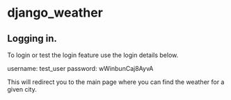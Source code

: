 # django_weather

## Logging in.
To login or test the login feature use the login details below.

username: test_user
password: wWinbunCaj8AyvA

This will redirect you to the main page where you can find the weather for a given city.